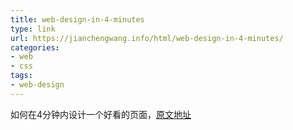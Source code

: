 ```yaml
---
title: web-design-in-4-minutes
type: link
url: https://jianchengwang.info/html/web-design-in-4-minutes/
categories: 
- web
- css
tags: 
- web-design
---
```


如何在4分钟内设计一个好看的页面，[原文地址](https://jgthms.com/web-design-in-4-minutes/)

<!-- more -->
